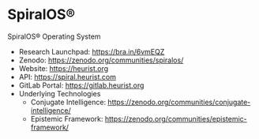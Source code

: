 # SpiralOS®
SpiralOS® Operating System
- Research Launchpad: https://bra.in/6vmEQZ
- Zenodo: https://zenodo.org/communities/spiralos/
- Website: https://heurist.org
- API: https://spiral.heurist.com
- GitLab Portal: https://gitlab.heurist.org
- Underlying Technologies
  - Conjugate Intelligence: https://zenodo.org/communities/conjugate-intelligence/
  - Epistemic Framework: https://zenodo.org/communities/epistemic-framework/
